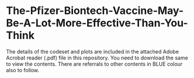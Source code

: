 # The-Pfizer-Biontech-Vaccine-May-Be-A-Lot-More-Effective-Than-You-Think

The details of the codeset and plots are included in the attached Adobe Acrobat reader (.pdf) file in this repository. 
You need to download the same to view the contents. There are referrals to other contents in BLUE colour also to follow.
